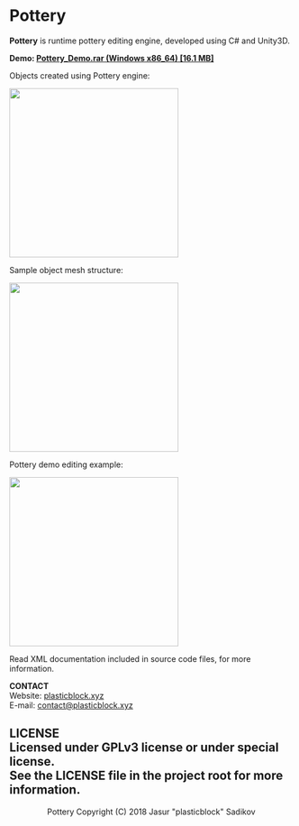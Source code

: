 # Pottery

<b>Pottery</b> is runtime pottery editing engine, developed using C# and Unity3D.

<b>Demo: <a href="http://plasticblock.xyz/projects/pottery/Pottery_Demo.rar">Pottery_Demo.rar (Windows x86_64) [16.1 MB]</a></b> 

Objects created using Pottery engine: 
<p align="left"><img src="http://plasticblock.xyz/projects/pottery/objectsExample.png" height=300></p>
Sample object mesh structure:
<p align="left"><img src="http://plasticblock.xyz/projects/pottery/meshStructure.png" height=300></p>
Pottery demo editing example:
<p align="left"><img src="http://plasticblock.xyz/projects/pottery/editingSample.gif" height=300></p>

Read XML documentation included in source code files, for more information.

<b>CONTACT</b>
<br>Website: <a href="http://plasticblock.xyz/">plasticblock.xyz</a>
<br>E-mail: <a href="mailto: contact@plasticblock.xyz">contact@plasticblock.xyz</a>

<b>LICENSE</b>
<br>Licensed under GPLv3 license or under special license.
<br>See the LICENSE file in the project root for more information.
---
<p align="center">Pottery Copyright (C) 2018 Jasur "plasticblock" Sadikov</p>
